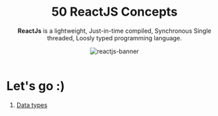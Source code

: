 <div align="center">
  <h1>50 ReactJS Concepts</h1>
  
  <p><b>ReactJs</b> is a lightweight, Just-in-time compiled, Synchronous Single threaded, Loosly typed programming language.</p>
  
  <img src="https://miro.medium.com/max/1400/1*KN7zbaWkbm5E71zZWfTf7A.gif" alt="reactjs-banner">
</div>

<br>

# Let's go :)

1. [Data types](#1-data-types)
